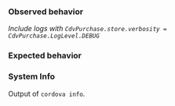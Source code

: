 ### Observed behavior

_Include logs with `CdvPurchase.store.verbosity = CdvPurchase.LogLevel.DEBUG`_

### Expected behavior

### System Info

Output of `cordova info`.
